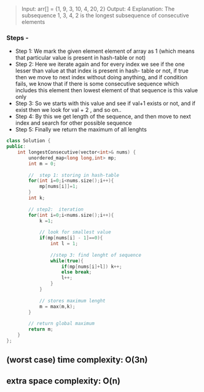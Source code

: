 > Input: arr[] = {1, 9, 3, 10, 4, 20, 2}
> Output: 4
> Explanation: 
> The subsequence 1, 3, 4, 2 is the longest 
> subsequence of consecutive elements
### Steps -
- Step 1:  We mark the given element element of array as 1 (which means that particular value is present in hash-table or not)
- Step 2: Here we iterate again and for every index we see if the one lesser than value at that index is present in hash- table or not, if true then we move to next index without doing anything, and if condition fails, we know that if there is some consecutive sequence which includes this element then lowest element of that sequence is this value only
- Step 3: So we starts with this value and see if val+1 exists or not, and if exist then we look for val + 2 , and so on..
- Step 4: By this we get length of the sequence, and then move to next index and search for other possible sequence
- Step 5: Finally we return the maximum of all lenghts 

```cpp
class Solution {
public:
    int longestConsecutive(vector<int>& nums) {
        unordered_map<long long,int> mp;
        int m = 0;
        
		//  step 1: storing in hash-table
        for(int i=0;i<nums.size();i++){
            mp[nums[i]]=1;
        }
        int k;
		
		// step2:  iteration
        for(int i=0;i<nums.size();i++){
            k =1;
			
			// look for smallest value
            if(mp[nums[i] - 1]==0){
                int l = 1;
				
				//step 3: find lenght of sequence
                while(true){
                    if(mp[nums[i]+l]) k++;
                    else break;
                    l++;
                }
            }
            
			// stores maximum lenght
            m = max(m,k);
        }
		
		// return global maximum
        return m;
    }
};
```

## (worst case) time complexity: O(3n)
## extra space complexity: O(n)
